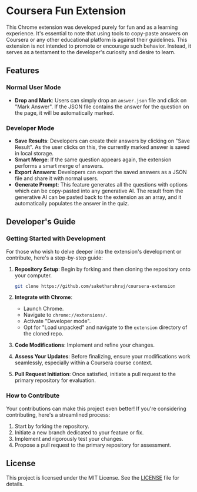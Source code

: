 # Coursera Fun Extension

This Chrome extension was developed purely for fun and as a learning experience. It's essential to note that using tools to copy-paste answers on Coursera or any other educational platform is against their guidelines. This extension is not intended to promote or encourage such behavior. Instead, it serves as a testament to the developer's curiosity and desire to learn.


## Features

### Normal User Mode
- **Drop and Mark**: Users can simply drop an `answer.json` file and click on "Mark Answer". If the JSON file contains the answer for the question on the page, it will be automatically marked.

### Developer Mode
- **Save Results**: Developers can create their answers by clicking on "Save Result". As the user clicks on this, the currently marked answer is saved in local storage.
- **Smart Merge**: If the same question appears again, the extension performs a smart merge of answers.
- **Export Answers**: Developers can export the saved answers as a JSON file and share it with normal users.
- **Generate Prompt**: This feature generates all the questions with options which can be copy-pasted into any generative AI. The result from the generative AI can be pasted back to the extension as an array, and it automatically populates the answer in the quiz.


## Developer's Guide

### Getting Started with Development

For those who wish to delve deeper into the extension's development or contribute, here's a step-by-step guide:

1. **Repository Setup**: Begin by forking and then cloning the repository onto your computer.
    ```bash
    git clone https://github.com/saketharshraj/coursera-extension
    ```

2. **Integrate with Chrome**:
   - Launch Chrome.
   - Navigate to `chrome://extensions/`.
   - Activate "Developer mode".
   - Opt for "Load unpacked" and navigate to the `extension` directory of the cloned repo.

3. **Code Modifications**: Implement and refine your changes.

4. **Assess Your Updates**: Before finalizing, ensure your modifications work seamlessly, especially within a Coursera course context.

5. **Pull Request Initiation**: Once satisfied, initiate a pull request to the primary repository for evaluation.

### How to Contribute

Your contributions can make this project even better! If you're considering contributing, here's a streamlined process:

1. Start by forking the repository.
2. Initiate a new branch dedicated to your feature or fix.
3. Implement and rigorously test your changes.
4. Propose a pull request to the primary repository for assessment.

## License

This project is licensed under the MIT License. See the [LICENSE](LICENSE) file for details.